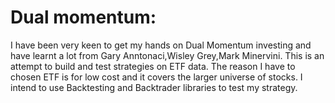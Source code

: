 # Dual momentum:
I have been very keen to get my hands on Dual Momentum investing and have learnt a lot from Gary Anntonaci,Wisley Grey,Mark Minervini. This is an attempt to build and test strategies on ETF data. The reason I have to chosen ETF is for low cost and it covers the larger universe of stocks.
I intend to use Backtesting and Backtrader libraries to test my strategy. 
